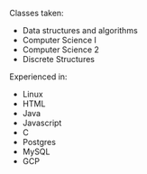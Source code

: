 

Classes taken:
- Data structures and algorithms
- Computer Science I
- Computer Science 2
- Discrete Structures

Experienced in:
- Linux
- HTML
- Java
- Javascript
- C
- Postgres
- MySQL
- GCP
